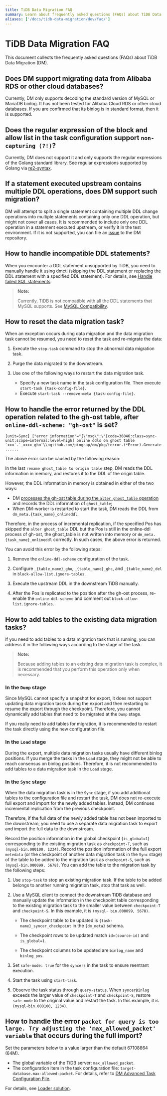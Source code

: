 ```yaml
---
title: TiDB Data Migration FAQ
summary: Learn about frequently asked questions (FAQs) about TiDB Data Migration (DM).
aliases: ['/docs/tidb-data-migration/dev/faq/']
---
```


# TiDB Data Migration FAQ

This document collects the frequently asked questions (FAQs) about TiDB Data Migration (DM).

## Does DM support migrating data from Alibaba RDS or other cloud databases?

Currently, DM only supports decoding the standard version of MySQL or MariaDB binlog. It has not been tested for Alibaba Cloud RDS or other cloud databases. If you are confirmed that its binlog is in standard format, then it is supported.

## Does the regular expression of the block and allow list in the task configuration support `non-capturing (?!)`?

Currently, DM does not support it and only supports the regular expressions of the Golang standard library. See regular expressions supported by Golang via [re2-syntax](https://github.com/google/re2/wiki/Syntax).

## If a statement executed upstream contains multiple DDL operations, does DM support such migration?

DM will attempt to split a single statement containing multiple DDL change operations into multiple statements containing only one DDL operation, but might not cover all cases. It is recommended to include only one DDL operation in a statement executed upstream, or verify it in the test environment. If it is not supported, you can file an [issue](https://github.com/pingcap/dm/issues) to the DM repository.

## How to handle incompatible DDL statements?

When you encounter a DDL statement unsupported by TiDB, you need to manually handle it using dmctl (skipping the DDL statement or replacing the DDL statement with a specified DDL statement). For details, see [Handle failed SQL statements](handle-failed-sql-statements.md).

> **Note:**
>
> Currently, TiDB is not compatible with all the DDL statements that MySQL supports. See [MySQL Compatibility](https://pingcap.com/docs/dev/reference/mysql-compatibility/#ddl).

## How to reset the data migration task?

When an exception occurs during data migration and the data migration task cannot be resumed, you need to reset the task and re-migrate the data:

1. Execute the `stop-task` command to stop the abnormal data migration task.

2. Purge the data migrated to the downstream.

3. Use one of the following ways to restart the data migration task.

   - Specify a new task name in the task configuration file. Then execute `start-task {task-config-file}`.
   - Execute `start-task --remove-meta {task-config-file}`.

## How to handle the error returned by the DDL operation related to the gh-ost table, after `online-ddl-scheme: "gh-ost"` is set?

```
[unit=Sync] ["error information"="{\"msg\":\"[code=36046:class=sync-unit:scope=internal:level=high] online ddls on ghost table `xxx`.`_xxxx_gho`\\ngithub.com/pingcap/dm/pkg/terror.(*Error).Generate ......
```

The above error can be caused by the following reason:

In the last `rename ghost_table to origin table` step, DM reads the DDL information in memory, and restores it to the DDL of the origin table.

However, the DDL information in memory is obtained in either of the two ways: 
    
- DM [processes the gh-ost table during the `alter ghost_table` operation](feature-online-ddl-scheme.md#online-schema-change-gh-ost) and records the DDL information of `ghost_table`;
- When DM-worker is restarted to start the task, DM reads the DDL from `dm_meta.{task_name}_onlineddl`.

Therefore, in the process of incremental replication, if the specified Pos has skipped the `alter ghost_table` DDL but the Pos is still in the online-ddl process of gh-ost, the ghost_table is not written into memory or `dm_meta.{task_name}_onlineddl` correctly. In such cases, the above error is returned.

You can avoid this error by the following steps:

1. Remove the `online-ddl-scheme` configuration of the task.

2. Configure `_{table_name}_gho`, `_{table_name}_ghc`, and `_{table_name}_del` in `block-allow-list.ignore-tables`.

3. Execute the upstream DDL in the downstream TiDB manually.

4. After the Pos is replicated to the position after the gh-ost process, re-enable the `online-ddl-scheme` and comment out `block-allow-list.ignore-tables`.

## How to add tables to the existing data migration tasks?

If you need to add tables to a data migration task that is running, you can address it in the following ways according to the stage of the task.

> **Note:**
>
> Because adding tables to an existing data migration task is complex, it is recommended that you perform this operation only when necessary.

### In the `Dump` stage

Since MySQL cannot specify a snapshot for export, it does not support updating data migration tasks during the export and then restarting to resume the export through the checkpoint. Therefore, you cannot dynamically add tables that need to be migrated at the `Dump` stage.

If you really need to add tables for migration, it is recommended to restart the task directly using the new configuration file.

### In the `Load` stage

During the export, multiple data migration tasks usually have different binlog positions. If you merge the tasks in the `Load` stage, they might not be able to reach consensus on binlog positions. Therefore, it is not recommended to add tables to a data migration task in the `Load` stage.

### In the `Sync` stage

When the data migration task is in the `Sync` stage, if you add additional tables to the configuration file and restart the task, DM does not re-execute full export and import for the newly added tables. Instead, DM continues incremental replication from the previous checkpoint.

Therefore, if the full data of the newly added table has not been imported to the downstream, you need to use a separate data migration task to export and import the full data to the downstream.

Record the position information in the global checkpoint (`is_global=1`) corresponding to the existing migration task as `checkpoint-T`, such as `(mysql-bin.000100, 1234)`. Record the position information of the full export `metedata` (or the checkpoint of another data migration task in the `Sync` stage) of the table to be added to the migration task as `checkpoint-S`, such as `(mysql-bin.000099, 5678)`. You can add the table to the migration task by the following steps:

1. Use `stop-task` to stop an existing migration task. If the table to be added belongs to another running migration task, stop that task as well.

2. Use a MySQL client to connect the downstream TiDB database and manually update the information in the checkpoint table corresponding to the existing migration task to the smaller value between `checkpoint-T` and `checkpoint-S`. In this example, it is `(mysql- bin.000099, 5678)`.

    - The checkpoint table to be updated is `{task-name}_syncer_checkpoint` in the `{dm_meta}` schema.

    - The checkpoint rows to be updated match `id=(source-id)` and `is_global=1`.

    - The checkpoint columns to be updated are  `binlog_name` and `binlog_pos`.

3. Set `safe-mode: true` for the `syncers` in the task to ensure reentrant execution.

4. Start the task using `start-task`.

5. Observe the task status through `query-status`. When `syncerBinlog` exceeds the larger value of `checkpoint-T` and `checkpoint-S`, restore `safe-mode` to the original value and restart the task. In this example, it is `(mysql-bin.000100, 1234)`.

## How to handle the error `packet for query is too large. Try adjusting the 'max_allowed_packet' variable` that occurs during the full import?

Set the parameters below to a value larger than the default 67108864 (64M).

- The global variable of the TiDB server: `max_allowed_packet`.
- The configuration item in the task configuration file: `target-database.max-allowed-packet`. For details, refer to [DM Advanced Task Configuration File](task-configuration-file-full.md).

For details, see [Loader solution](https://docs.pingcap.com/tidb/stable/loader-overview#solution).
